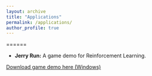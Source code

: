 ```yaml
---
layout: archive
title: "Applications"
permalink: /applications/
author_profile: true
---
```

======
* **Jerry Run:** A game demo for Reinforcement Learning.

[Download game demo here (Windows)](https://7-z-7.github.io/files/JerryRunPlay.zip)